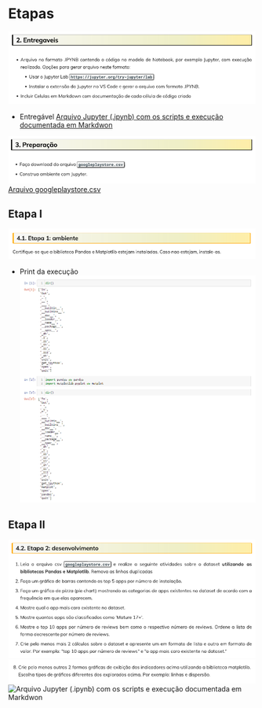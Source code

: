 # Etapas

![Entregáveis](../Desafio/2_entregaveis.png)
- Entregável
    [Arquivo Jupyter (.ipynb) com os scripts e execução documentada em Markdwon](../Desafio/etapa-2/desafio.ipynb)


![Preparação](../Desafio/3_preparacao.png)
    [Arquivo googleplaystore.csv](../Desafio/etapa-2/googleplaystore.csv)


## Etapa I
![Etapa I](../Desafio/4.1_etapa_1.png)
- Print da execução
    ![Print da instalação das bibliotecas](../Desafio/etapa-1/print_desafio.png)

## Etapa II
![Etapa II](../Desafio/4.1_etapa_2.1.png)
![Etapa II](../Desafio/4.1_etapa_2.2.png)
![Arquivo Jupyter (.ipynb) com os scripts e execução documentada em Markdwon](../Desafio/etapa-2/desafio.ipynb)

